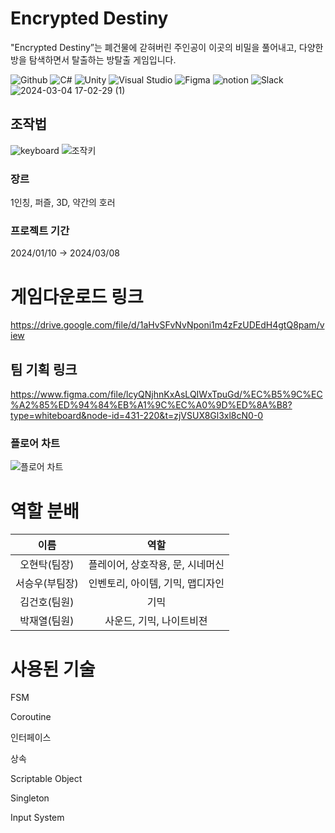 # Encrypted Destiny

"Encrypted Destiny”는 폐건물에 갇혀버린 주인공이 이곳의 비밀을 풀어내고, 다양한 방을 탐색하면서 탈출하는 방탈출 게임입니다.

![Github](https://img.shields.io/badge/GitHub-100000?style=for-the-badge&logo=github&logoColor=white) ![C#](https://img.shields.io/badge/C%23-239120?style=for-the-badge&logo=c-sharp&logoColor=white) ![Unity](https://img.shields.io/badge/Unity-100000?style=for-the-badge&logo=unity&logoColor=white) ![Visual Studio](https://img.shields.io/badge/Visual_Studio-5C2D91?style=for-the-badge&logo=visual%20studio&logoColor=white) ![Figma](https://img.shields.io/badge/Figma-F24E1E?style=for-the-badge&logo=figma&logoColor=white) ![notion](https://img.shields.io/badge/Notion-000000?style=for-the-badge&logo=notion&logoColor=white) ![Slack](https://img.shields.io/badge/Slack-4A154B?style=for-the-badge&logo=slack&logoColor=white)
![2024-03-04 17-02-29 (1)](https://github.com/tjtmddn123/atmStudy/assets/149347374/10202abf-80fb-4e1f-aaf0-e92fa46bf1c2)
## 조작법
![keyboard](https://github.com/tjtmddn123/atmStudy/assets/149347374/ff385ef9-1f47-4e9b-8af0-aa00ff23d24f)
![조작키](https://github.com/tjtmddn123/atmStudy/assets/149347374/8ba7143a-532a-4d30-9831-6b8a460dab52)
### 장르
1인칭, 퍼즐, 3D, 약간의 호러
### 프로젝트 기간
2024/01/10 → 2024/03/08
# 게임다운로드 링크
<https://drive.google.com/file/d/1aHvSFvNvNponi1m4zFzUDEdH4gtQ8pam/view>

## 팀 기획 링크
<https://www.figma.com/file/lcyQNjhnKxAsLQIWxTpuGd/%EC%B5%9C%EC%A2%85%ED%94%84%EB%A1%9C%EC%A0%9D%ED%8A%B8?type=whiteboard&node-id=431-220&t=zjVSUX8Gl3xl8cN0-0>
### 플로어 차트
![플로어 차트](https://github.com/tjtmddn123/atmStudy/assets/149347374/7e05125d-7f3e-4ca8-945e-cd7de4bea14c)

# 역할 분배
|이름|역할|
|:---:|:---:|
|오현탁(팀장)|플레이어, 상호작용, 문, 시네머신|
|서승우(부팀장)|인벤토리, 아이템, 기믹, 맵디자인|
|김건호(팀원)|기믹|
|박재열(팀원)|사운드, 기믹, 나이트비젼|

# 사용된 기술
FSM

Coroutine

인터페이스

상속

Scriptable Object

Singleton

Input System
